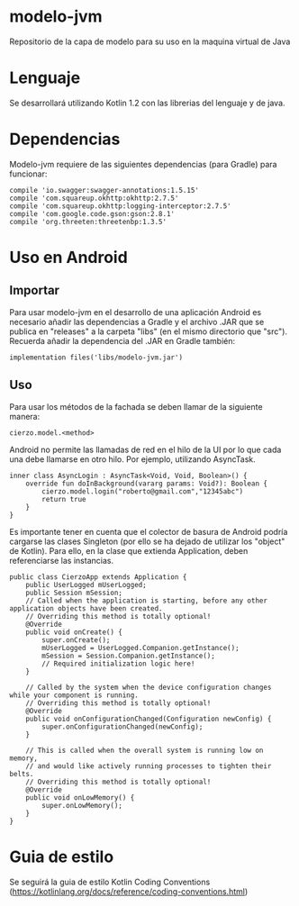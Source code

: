 # modelo-jvm
Repositorio de la capa de modelo para su uso en la maquina virtual de Java

# Lenguaje
Se desarrollará utilizando Kotlin 1.2 con las librerias del lenguaje y de java.

# Dependencias
Modelo-jvm requiere de las siguientes dependencias (para Gradle) para funcionar:

    compile 'io.swagger:swagger-annotations:1.5.15'
    compile 'com.squareup.okhttp:okhttp:2.7.5'
    compile 'com.squareup.okhttp:logging-interceptor:2.7.5'
    compile 'com.google.code.gson:gson:2.8.1'
    compile 'org.threeten:threetenbp:1.3.5'

# Uso en Android
## Importar
Para usar modelo-jvm en el desarrollo de una aplicación Android es necesario añadir las dependencias a Gradle y el archivo .JAR que se publica en "releases" a la carpeta "libs" (en el mismo directorio que "src"). Recuerda añadir la dependencia del .JAR en Gradle también:

    implementation files('libs/modelo-jvm.jar')
    
## Uso
Para usar los métodos de la fachada se deben llamar de la siguiente manera:
    
    cierzo.model.<method>
    
Android no permite las llamadas de red en el hilo de la UI por lo que cada una debe llamarse en otro hilo. Por ejemplo, utilizando AsyncTask.

    inner class AsyncLogin : AsyncTask<Void, Void, Boolean>() {
        override fun doInBackground(vararg params: Void?): Boolean {
            cierzo.model.login("roberto@gmail.com","12345abc")
            return true
        }
    }
    
Es importante tener en cuenta que el colector de basura de Android podría cargarse las clases Singleton (por ello se ha dejado de utilizar los "object" de Kotlin). Para ello, en la clase que extienda Application, deben referenciarse las instancias.

    public class CierzoApp extends Application {
        public UserLogged mUserLogged;
        public Session mSession;
        // Called when the application is starting, before any other application objects have been created.
        // Overriding this method is totally optional!
        @Override
        public void onCreate() {
            super.onCreate();
            mUserLogged = UserLogged.Companion.getInstance();
            mSession = Session.Companion.getInstance();
            // Required initialization logic here!
        }

        // Called by the system when the device configuration changes while your component is running.
        // Overriding this method is totally optional!
        @Override
        public void onConfigurationChanged(Configuration newConfig) {
            super.onConfigurationChanged(newConfig);
        }

        // This is called when the overall system is running low on memory,
        // and would like actively running processes to tighten their belts.
        // Overriding this method is totally optional!
        @Override
        public void onLowMemory() {
            super.onLowMemory();
        }
    }

# Guia de estilo
Se seguirá la guia de estilo Kotlin Coding Conventions (https://kotlinlang.org/docs/reference/coding-conventions.html)

